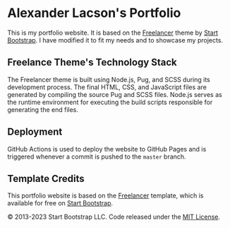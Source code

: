 # Alexander Lacson's Portfolio

This is my portfolio website. It is based on the [Freelancer](https://startbootstrap.com/theme/freelancer/) theme by [Start Bootstrap](https://startbootstrap.com/). I have modified it to fit my needs and to showcase my projects.

## Freelance Theme's Technology Stack

The Freelancer theme is built using Node.js, Pug, and SCSS during its development process. The final HTML, CSS, and JavaScript files are generated by compiling the source Pug and SCSS files. Node.js serves as the runtime environment for executing the build scripts responsible for generating the end files.

## Deployment

GitHub Actions is used to deploy the website to GitHub Pages and is triggered whenever a commit is pushed to the `master` branch.

## Template Credits

This portfolio website is based on the [Freelancer](https://startbootstrap.com/theme/freelancer/) template, which is available for free on [Start Bootstrap](https://startbootstrap.com/).

© 2013-2023 Start Bootstrap LLC. Code released under the [MIT License](https://github.com/StartBootstrap/startbootstrap-freelancer/blob/master/LICENSE).
